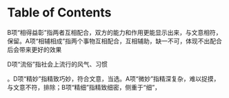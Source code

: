 # Table of Contents




B项“相得益彰”指两者互相配合，双方的能力和作用更能显示出来，与文意相符，保留。A项“相辅相成”指两个事物互相配合，互相辅助，缺一不可，体现不出配合后会带来更好的效果


D项“流俗”指社会上流行的风气、习惯


。D项“精妙”指精致巧妙，符合文意，当选。A项“微妙”指精深复杂，难以捉摸，与文意不符，排除；B项“精细”指精致细密，侧重于“细”，
